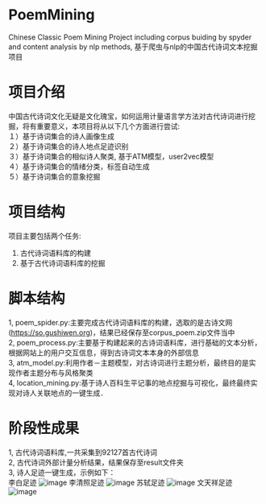 # PoemMining
Chinese Classic Poem Mining Project including corpus buiding by spyder and content analysis by nlp methods, 基于爬虫与nlp的中国古代诗词文本挖掘项目

# 项目介绍
中国古代诗词文化无疑是文化瑰宝，如何运用计量语言学方法对古代诗词进行挖掘，将有重要意义，本项目将从以下几个方面进行尝试:  
１）基于诗词集合的诗人画像生成  
２）基于诗词集合的诗人地点足迹识别  
３）基于诗词集合的相似诗人聚类,  基于ATM模型，user2vec模型  
４）基于诗词集合的情绪分类，标签自动生成  
５）基于诗词集合的意象挖掘  

# 项目结构
项目主要包括两个任务:    
1) 古代诗词语料库的构建     
2) 基于古代诗词语料库的挖掘

# 脚本结构
1, poem_spider.py:主要完成古代诗词语料库的构建，选取的是古诗文网 (https://so.gushiwen.org)，结果已经保存至corpus_poem.zip文件当中  
2, poem_process.py:主要基于构建起来的古诗词语料库，进行基础的文本分析，根据网站上的用户交互信息，得到古诗词文本本身的外部信息  
3, atm_model.py:利用作者－主题模型，对古诗词进行主题分析，最终目的是实现作者主题分布与风格聚类  
4, location_mining.py:基于诗人百科生平记事的地点挖掘与可视化，最终最终实现对诗人关联地点的一键生成．  
# 阶段性成果
1, 古代诗词语料库,一共采集到92127首古代诗词  
2, 古代诗词外部计量分析结果，结果保存至result文件夹  
3, 诗人足迹一键生成，示例如下：  
李白足迹
![image](https://github.com/liuhuanyong/PoemMining/blob/master/image/libai.png)
李清照足迹
![image](https://github.com/liuhuanyong/PoemMining/blob/master/image/libai.png)
苏轼足迹
![image](https://github.com/liuhuanyong/PoemMining/blob/master/image/sushi.png)
文天祥足迹
![image](https://github.com/liuhuanyong/PoemMining/blob/master/image/wtx.png)
